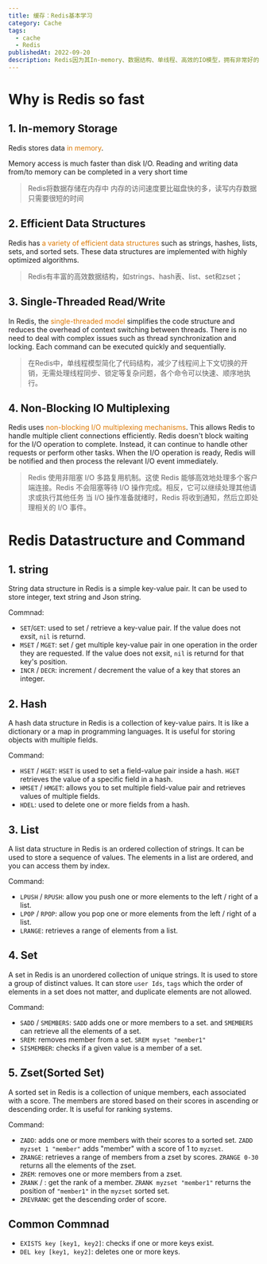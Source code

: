 ```yaml
---
title: 缓存：Redis基本学习
category: Cache
tags:
  - cache
  - Redis
publishedAt: 2022-09-20
description: Redis因为其In-memory、数据结构、单线程、高效的IO模型，拥有非常好的性能。
---
```


# Why is Redis so fast

## 1. In-memory Storage

Redis stores data <font color="#de7802">in memory</font>.

Memory access is much faster than disk I/O. Reading and writing data from/to memory can be completed in a very short time

> Redis将数据存储在内存中
> 内存的访问速度要比磁盘快的多，读写内存数据只需要很短的时间

## 2. Efficient Data Structures

Redis has <font color="#de7802">a variety of efficient data structures</font> such as strings, hashes, lists, sets, and sorted sets. These data structures are implemented with highly optimized algorithms.

> Redis有丰富的高效数据结构，如strings、hash表、list、set和zset；

## 3.  Single-Threaded Read/Write

In Redis, the <font color="#de7802">single-threaded model</font> simplifies the code structure and reduces the overhead of context switching between threads. There is no need to deal with complex issues such as thread synchronization and locking. Each command can be executed quickly and sequentially.

> 在Redis中，单线程模型简化了代码结构，减少了线程间上下文切换的开销，无需处理线程同步、锁定等复杂问题，各个命令可以快速、顺序地执行。

## 4. Non-Blocking IO Multiplexing

Redis uses <font color="#de7802">non-blocking I/O multiplexing mechanisms</font>. This allows Redis to handle multiple client connections efficiently. Redis doesn't block waiting for the I/O operation to complete. Instead, it can continue to handle other requests or perform other tasks.
When the I/O operation is ready, Redis will be notified and then process the relevant I/O event immediately.

> Redis 使用非阻塞 I/O 多路复用机制。这使 Redis 能够高效地处理多个客户端连接。Redis 不会阻塞等待 I/O 操作完成。相反，它可以继续处理其他请求或执行其他任务
> 当 I/O 操作准备就绪时，Redis 将收到通知，然后立即处理相关的 I/O 事件。

# Redis Datastructure and Command

## 1. string

String data structure in Redis is a simple key-value pair. It can be used to store integer,  text string and Json string.

Commnad:
- `SET`/`GET`: used to set / retrieve a key-value pair. If the value does not exsit, `nil` is returnd.
- `MSET` / `MGET`: set / get multiple key-value pair in one operation in the order they are requested. If the value does not exsit, `nil` is returnd for that key's position.
- `INCR` / `DECR`: increment / decrement the value of a key that stores an integer.

## 2. Hash

A hash data structure in Redis is a collection of key-value pairs. It is like a dictionary or a map in programming languages.
It is useful for storing objects with multiple fields.

Command:
- `HSET` / `HGET`: `HSET` is used to set a field-value pair inside a hash. `HGET` retrieves the value of a specific field in a hash.
- `HMSET` / `HMGET`: allows you to set multiple field-value pair and retrieves values of multiple fields.
- `HDEL`: used to delete one or more fields from a hash.

## 3. List

A list data structure in Redis is an ordered collection of strings. 
It can be used to store a sequence of values.
The elements in a list are ordered, and you can access them by index.

Command:
- `LPUSH` / `RPUSH`: allow you push one or more elements to the left / right of a list.
- `LPOP` / `RPOP`: allow you pop one or more elements from the left / right of a list.
- `LRANGE`: retrieves a range of elements from a list.

## 4. Set

A set in Redis is an unordered collection of unique strings. 
It is used to store a group of distinct values.
It can store `user Ids`, `tags` which the order of elements in a set does not matter, and duplicate elements are not allowed.

Command:
- `SADD` / `SMEMBERS`: `SADD` adds one or more members to a set. and `SMEMBERS` can retrieve all the elements of a set.
- `SREM`: removes member from a set. `SREM myset "member1"`
- `SISMEMBER`: checks if a given value is a member of a set. 

## 5. Zset(Sorted Set)

A sorted set in Redis is a collection of unique members, each associated with a score.
The members are stored based on their scores in ascending or descending order.
It is useful for ranking systems.

Command:
- `ZADD`: adds one or more members with their scores to a sorted set. `ZADD myzset 1 "member"` adds "member" with a score of 1 to `myzset`.
- `ZRANGE`: retrieves a range of members from a zset by scores. `ZRANGE 0-30` returns all the elements of the zset.
- `ZREM`: removes one or more members from a zset.
- `ZRANK` / : get the rank of a member. `ZRANK myzset "member1"` returns the position of `"member1"` in the `myzset` sorted set.
- `ZREVRANK`: get the descending order of score.

## Common Commnad

- `EXISTS key [key1, key2]`: checks if one or more keys exist.
- `DEL key [key1, key2]`: deletes one or more keys.

